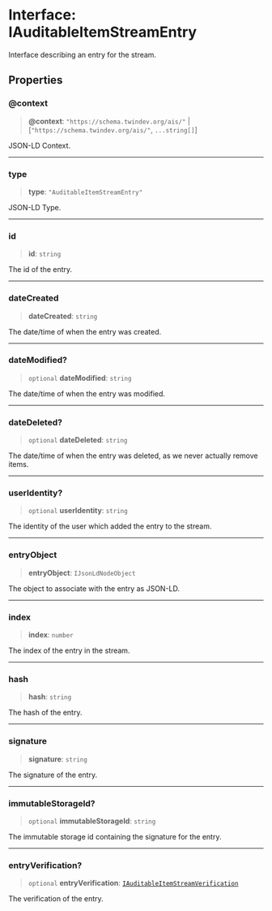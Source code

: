 # Interface: IAuditableItemStreamEntry

Interface describing an entry for the stream.

## Properties

### @context

> **@context**: `"https://schema.twindev.org/ais/"` \| [`"https://schema.twindev.org/ais/"`, `...string[]`]

JSON-LD Context.

***

### type

> **type**: `"AuditableItemStreamEntry"`

JSON-LD Type.

***

### id

> **id**: `string`

The id of the entry.

***

### dateCreated

> **dateCreated**: `string`

The date/time of when the entry was created.

***

### dateModified?

> `optional` **dateModified**: `string`

The date/time of when the entry was modified.

***

### dateDeleted?

> `optional` **dateDeleted**: `string`

The date/time of when the entry was deleted, as we never actually remove items.

***

### userIdentity?

> `optional` **userIdentity**: `string`

The identity of the user which added the entry to the stream.

***

### entryObject

> **entryObject**: `IJsonLdNodeObject`

The object to associate with the entry as JSON-LD.

***

### index

> **index**: `number`

The index of the entry in the stream.

***

### hash

> **hash**: `string`

The hash of the entry.

***

### signature

> **signature**: `string`

The signature of the entry.

***

### immutableStorageId?

> `optional` **immutableStorageId**: `string`

The immutable storage id containing the signature for the entry.

***

### entryVerification?

> `optional` **entryVerification**: [`IAuditableItemStreamVerification`](IAuditableItemStreamVerification.md)

The verification of the entry.
